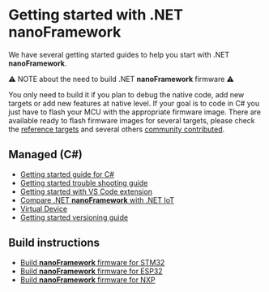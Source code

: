 # Getting started with .NET **nanoFramework**

We have several getting started guides to help you start with .NET **nanoFramework**.

⚠️ NOTE about the need to build .NET **nanoFramework** firmware ⚠️

You only need to build it if you plan to debug the native code, add new targets or add new features at native level.
If your goal is to code in C# you just have to flash your MCU with the appropriate firmware image.
There are available ready to flash firmware images for several targets, please check the [reference targets](../reference-targets/index.md) and several others [community contributed](../community-targets/index.md).

## Managed (C#)

- [Getting started guide for C#](getting-started-managed.md)
- [Getting started trouble shooting guide](trouble-shooting-guide.md)
- [Getting started with VS Code extension](getting-started-vs-code.md)
- [Compare .NET **nanoFramework** with .NET IoT](dotnet-iot-core-vs-nanoframework.md)
- [Virtual Device](virtual-device.md)
- [Getting started versioning guide](getting-started-versioning.md)

## Build instructions

- [Build **nanoFramework** firmware for STM32](../building/build-stm32.md)
- [Build **nanoFramework** firmware for ESP32](../building/build-esp32.md)
- [Build **nanoFramework** firmware for NXP](../building/build-nxp.md)
